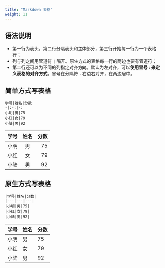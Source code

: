 ```yaml
---
title: "Markdown 表格"
weight: 11
---
```


## 语法说明

- 第一行为表头，第二行分隔表头和主体部分，第三行开始每一行为一个表格行；
- 列与列之间用管道符 `|` 隔开。原生方式的表格每一行的两边也要有管道符；
- 第二行还可以为不同的列指定对齐方向。默认为左对齐，可以**使用冒号 : 来定义表格的对齐方式**。冒号在分隔符 `-` 右边右对齐，在两边居中。

## 简单方式写表格

```
学号|姓名|分数
-|:-:|-:
小明|男|75
小红|女|79
小陆|男|92
```

| 学号 | 姓名 | 分数 |
| ---- | :--: | ---: |
| 小明 |  男  |   75 |
| 小红 |  女  |   79 |
| 小陆 |  男  |   92 |

## 原生方式写表格

```
|学号|姓名|分数|
|---|---|---|
|小明|男|75|
|小红|女|79|
|小陆|男|92|
```

| 学号 | 姓名 | 分数 |
| ---- | ---- | ---- |
| 小明 | 男   | 75   |
| 小红 | 女   | 79   |
| 小陆 | 男   | 92   |